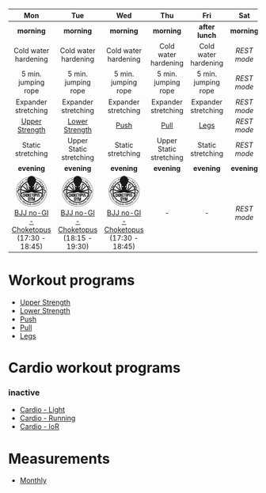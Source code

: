 | Mon | Tue | Wed | Thu | Fri | Sat | Sun |
|:-:|:-:|:-:|:-:|:-:|:-:|:-:|
| **morning** | **morning** | **morning** | **morning** | **after lunch** | **morning** | **morning** |
| Cold water hardening | Cold water hardening | Cold water hardening | Cold water hardening | Cold water hardening | *REST mode* | *REST mode* |
| 5 min. jumping rope | 5 min. jumping rope | 5 min. jumping rope | 5 min. jumping rope | 5 min. jumping rope | *REST mode* | *REST mode* |
| Expander stretching | Expander stretching | Expander stretching | Expander stretching | Expander stretching | *REST mode* | *REST mode* |
| [Upper Strength](https://github.com/mobsikx/workout/blob/master/Upper.md) | [Lower Strength](https://github.com/mobsikx/workout/blob/master/Lower.md) | [Push](https://github.com/mobsikx/workout/blob/master/Push.md) | [Pull](https://github.com/mobsikx/workout/blob/master/Pull.md)| [Legs](https://github.com/mobsikx/workout/blob/master/Legs.md) | *REST mode* | *REST mode* |
| Static stretching | Upper Static stretching | Static stretching | Upper Static stretching | Static stretching | *REST mode* | *REST mode* |
| **evening** | **evening** | **evening** | **evening** | **evening** | **evening** | **evening** |
| [![](./images/logo-choketopusgym-64x64.jpg)](https://choketopusgym.cz/rozvrh/prazacka/)[BJJ no-GI - Choketopus](https://choketopusgym.cz/rozvrh/prazacka/) (17:30 - 18:45) | [![](./images/logo-choketopusgym-64x64.jpg)](https://choketopusgym.cz/rozvrh/prazacka/)[BJJ no-GI - Choketopus](https://choketopusgym.cz/rozvrh/prazacka/) (18:15 - 19:30) | [![](./images/logo-choketopusgym-64x64.jpg)](https://choketopusgym.cz/rozvrh/prazacka/)[BJJ no-GI - Choketopus](https://choketopusgym.cz/rozvrh/prazacka/) (17:30 - 18:45) | *-* | *-* | *REST mode* | *REST mode* |

# Workout programs
* [Upper Strength](https://github.com/mobsikx/workout/blob/master/Upper.md)
* [Lower Strength](https://github.com/mobsikx/workout/blob/master/Lower.md)
* [Push](https://github.com/mobsikx/workout/blob/master/Push.md)
* [Pull](https://github.com/mobsikx/workout/blob/master/Pull.md)
* [Legs](https://github.com/mobsikx/workout/blob/master/Legs.md)

# Cardio workout programs
### inactive
* [Cardio - Light](https://github.com/mobsikx/workout/blob/master/Cardio-Light.md)
* [Cardio - Running](https://en.mapy.cz/zakladni?planovani-trasy&x=14.4191051&y=50.1060084&z=17&rc=9hCK4xYBXldyYh43DhfThiN3fZG&rs=pubt&rs=stre&rs=coor&rs=pubt&ri=15306131&ri=123022&ri=&ri=15305873&mrp=%7B%22c%22%3A132%7D&xc=%5B%5D)
* [Cardio - IoR](https://github.com/mobsikx/workout/blob/master/Cardio-IoR.md)

# Measurements
* [Monthly](https://onedrive.live.com/edit.aspx?resid=201A2B187B4F6840!127&app=Excel&wdnd=1&wdPreviousSession=d4c29844%2D4119%2D400d%2Da5bd%2D41ce04693cb3)
